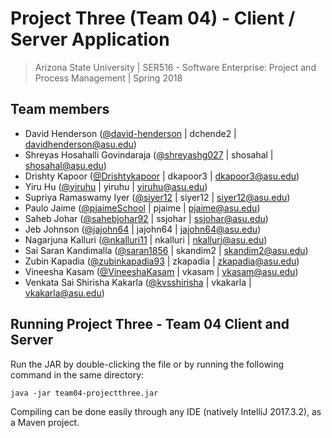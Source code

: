 # Project Three (Team 04) - Client / Server Application
> Arizona State University | SER516 - Software Enterprise: Project and Process Management | Spring 2018

## Team members
>
- David Henderson ([@david-henderson](https://github.com/david-henderson) | dchende2 | davidhenderson@asu.edu)
- Shreyas Hosahalli Govindaraja ([@shreyashg027](https://github.com/shreyashg027) | shosahal | shosahal@asu.edu)
- Drishty Kapoor ([@Drishtykapoor](https://github.com/Drishtykapoor) | dkapoor3 | dkapoor3@asu.edu)
- Yiru Hu ([@yiruhu](https://github.com/yiruhu) | yiruhu | yiruhu@asu.edu)
- Supriya Ramaswamy Iyer ([@siyer12](https://github.com/siyer12) | siyer12 | siyer12@asu.edu)
- Paulo Jaime ([@pjaimeSchool](https://github.com/pjaimeSchool) | pjaime | pjaime@asu.edu)
- Saheb Johar ([@sahebjohar92](https://github.com/sahebjohar92) | ssjohar | ssjohar@asu.edu)
- Jeb Johnson ([@jajohn64](https://github.com/jajohn64) | jajohn64 | jajohn64@asu.edu)
- Nagarjuna Kalluri ([@nkalluri11](https://github.com/nkalluri11) | nkalluri | nkalluri@asu.edu)
- Sai Saran Kandimalla ([@saran1856](https://github.com/saran1856) | skandim2 | skandim2@asu.edu)
- Zubin Kapadia ([@zubinkapadia93](https://github.com/zubinkapadia93) | zkapadia | zkapadia@asu.edu)
- Vineesha Kasam ([@VineeshaKasam](https://github.com/VineeshaKasam) | vkasam | vkasam@asu.edu)
- Venkata Sai Shirisha Kakarla ([@kvsshirisha](https://github.com/kvsshirisha) | vkakarla | vkakarla@asu.edu)


## Running Project Three - Team 04 Client and Server

Run the JAR by double-clicking the file or by running the following command in the same directory:
```
java -jar team04-projectthree.jar
```

Compiling can be done easily through any IDE (natively IntelliJ 2017.3.2), as a Maven project.